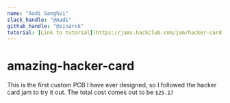 ```yaml
---
name: "Aadi Sanghvi"
slack_handle: "@Aadi"
github_handle: "@sinarck"
tutorial: [Link to tutorial](https://jams.hackclub.com/jam/hacker-card)
---
```


# amazing-hacker-card

This is the first custom PCB I have ever designed, so I followed the hacker card jam to try it out. The total cost comes out to be `$25.17`
